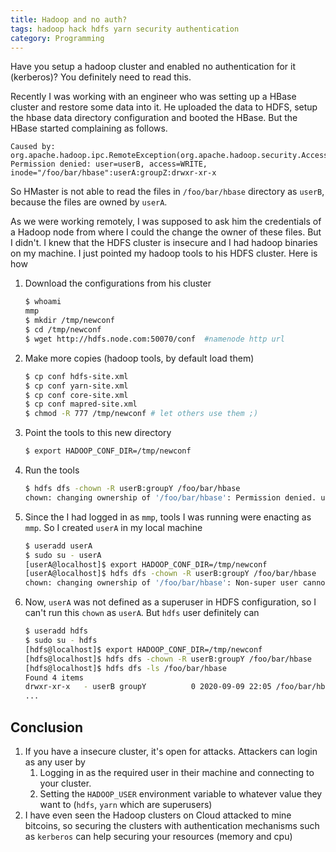 ```yaml
---
title: Hadoop and no auth?
tags: hadoop hack hdfs yarn security authentication
category: Programming
---
```


Have you setup a hadoop cluster and enabled no authentication for it (kerberos)? You definitely need to read this.

Recently I was working with an engineer who was setting up a HBase cluster and restore some data into it. He uploaded the data to HDFS, setup the hbase data directory configuration and booted the HBase. But the HBase started complaining as follows.

```
Caused by: org.apache.hadoop.ipc.RemoteException(org.apache.hadoop.security.AccessControlException): Permission denied: user=userB, access=WRITE, inode="/foo/bar/hbase":userA:groupZ:drwxr-xr-x
```

So HMaster is not able to read the files in `/foo/bar/hbase` directory as `userB`, because the files are owned by `userA`.

As we were working remotely, I was supposed to ask him the credentials of a Hadoop node from where I could the change the owner of these files. But I didn't. I knew that the HDFS cluster is insecure and I had hadoop binaries on my machine. I just pointed my hadoop tools to his HDFS cluster. Here is how

1. Download the configurations from his cluster
    ```bash
    $ whoami
    mmp
    $ mkdir /tmp/newconf
    $ cd /tmp/newconf
    $ wget http://hdfs.node.com:50070/conf  #namenode http url
    ```

2. Make more copies (hadoop tools, by default load them)
    ```bash
    $ cp conf hdfs-site.xml
    $ cp conf yarn-site.xml
    $ cp conf core-site.xml
    $ cp conf mapred-site.xml
    $ chmod -R 777 /tmp/newconf # let others use them ;)
    ```

3. Point the tools to this new directory
    ```bash
    $ export HADOOP_CONF_DIR=/tmp/newconf
    ```

4. Run the tools
    ```bash
    $ hdfs dfs -chown -R userB:groupY /foo/bar/hbase
    chown: changing ownership of '/foo/bar/hbase': Permission denied. user=mmp is not the owner of inode=hbase
    ```

5. Since the I had logged in as `mmp`, tools I was running were enacting as `mmp`. So I created `userA` in my local machine
    ```bash
    $ useradd userA
    $ sudo su - userA
    [userA@localhost]$ export HADOOP_CONF_DIR=/tmp/newconf
    [userA@localhost]$ hdfs dfs -chown -R userB:groupY /foo/bar/hbase
    chown: changing ownership of '/foo/bar/hbase': Non-super user cannot change owner
    ```

6. Now, `userA` was not defined as a superuser in HDFS configuration, so I can't run this `chown` as `userA`. But `hdfs` user definitely can 
    ```bash
    $ useradd hdfs
    $ sudo su - hdfs
    [hdfs@localhost]$ export HADOOP_CONF_DIR=/tmp/newconf
    [hdfs@localhost]$ hdfs dfs -chown -R userB:groupY /foo/bar/hbase
    [hdfs@localhost]$ hdfs dfs -ls /foo/bar/hbase
    Found 4 items
    drwxr-xr-x   - userB groupY          0 2020-09-09 22:05 /foo/bar/hbase
    ...
    ```


## Conclusion
1. If you have a insecure cluster, it's open for attacks. Attackers can login as any user by
    1. Logging in as the required user in their machine and connecting to your cluster.
    2. Setting the `HADOOP_USER` environment variable to whatever value they want to (`hdfs`, `yarn` which are superusers)
2. I have even seen the Hadoop clusters on Cloud attacked to mine bitcoins, so securing the clusters with authentication mechanisms such as `kerberos` can help securing your resources (memory and cpu)